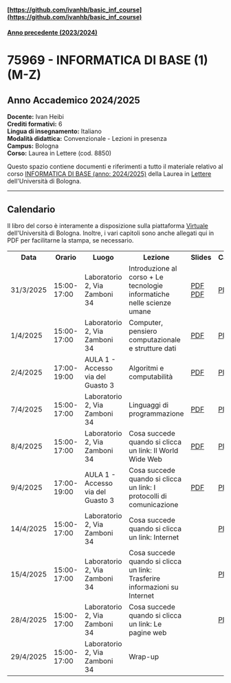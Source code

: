 #### [https://github.com/ivanhb/basic_inf_course](https://github.com/ivanhb/basic_inf_course)

#### [Anno precedente (2023/2024)](2023_2024)

# 75969 - INFORMATICA DI BASE (1) (M-Z)
## Anno Accademico 2024/2025

**Docente:** Ivan Heibi  
**Crediti formativi:** 6  
**Lingua di insegnamento:** Italiano  
**Modalità didattica:** Convenzionale - Lezioni in presenza  
**Campus:** Bologna  
**Corso:** Laurea in Lettere (cod. 8850)  

Questo spazio contiene documenti e riferimenti a tutto il materiale relativo al corso [INFORMATICA DI BASE (anno: 2024/2025)](https://www.unibo.it/it/studiare/dottorati-master-specializzazioni-e-altra-formazione/insegnamenti/insegnamento/2024/464222) della Laurea in [Lettere](https://corsi.unibo.it/laurea/lettere) dell'Università di Bologna.

---

## Calendario

Il libro del corso è interamente a disposizione sulla piattaforma [Virtuale](https://virtuale.unibo.it) dell'Università di Bologna. Inoltre, i vari capitoli sono anche allegati qui in PDF per facilitarne la stampa, se necessario.

<table>
  <tr><th>Data</th><th>Orario</th><th>Luogo</th><th>Lezione</th><th>Slides</th><th>Capitolo</th></tr>
<tr><td>31/3/2025</td><td>15:00-17:00</td><td>Laboratorio 2, Via Zamboni 34</td><td>Introduzione al corso + Le tecnologie informatiche nelle scienze umane</td><td><a href="slides/00_introduzione.pdf">PDF</a><br><a href="sildes/01_hum_tech.pdf">PDF</a></td><td><a href="https://basic-inf.github.io/2024-2025/chapters/09.pdf">PDF</a></td></tr>
<tr><td>1/4/2025</td><td>15:00-17:00</td><td>Laboratorio 2, Via Zamboni 34</td><td>Computer, pensiero computazionale e strutture dati</td><td><a href="slides/02_comp_intro.pdf">PDF</a></td><td><a href="https://basic-inf.github.io/2024-2025/chapters/01.pdf">PDF</a></td></tr>
<tr><td>2/4/2025</td><td>17:00-19:00</td><td>AULA 1 - Accesso via del Guasto 3</td><td>Algoritmi e computabilità</td><td><a href="slides/03_algorithms.pdf">PDF</a></td><td><a href="https://basic-inf.github.io/2024-2025/chapters/02.pdf">PDF</a></td></tr>
<tr><td>7/4/2025</td><td>15:00-17:00</td><td>Laboratorio 2, Via Zamboni 34</td><td>Linguaggi di programmazione</td><td><a href="slides/04_prog_languages.pdf">PDF</a></td><td><a href="https://basic-inf.github.io/2024-2025/chapters/03.pdf">PDF</a></td></tr>
<tr><td>8/4/2025</td><td>15:00-17:00</td><td>Laboratorio 2, Via Zamboni 34</td><td>Cosa succede quando si clicca un link: Il World Wide Web</td><td><a href="slides/05_web_www.pdf">PDF</a></td><td><a href="https://basic-inf.github.io/2024-2025/chapters/04.pdf">PDF</a></td></tr>
<tr><td>9/4/2025</td><td>17:00-19:00</td><td>AULA 1 - Accesso via del Guasto 3</td><td>Cosa succede quando si clicca un link: I protocolli di comunicazione</td><td><a href="slides/06_web_protocols.pdf">PDF</a></td><td><a href="https://basic-inf.github.io/2024-2025/chapters/05.pdf">PDF</a></td></tr>
<tr><td>14/4/2025</td><td>15:00-17:00</td><td>Laboratorio 2, Via Zamboni 34</td><td>Cosa succede quando si clicca un link: Internet</td><td></td><td><a href="https://basic-inf.github.io/2024-2025/chapters/06.pdf">PDF</a></td></tr>
<tr><td>15/4/2025</td><td>15:00-17:00</td><td>Laboratorio 2, Via Zamboni 34</td><td>Cosa succede quando si clicca un link: Trasferire informazioni su Internet</td><td></td><td><a href="https://basic-inf.github.io/2024-2025/chapters/07.pdf">PDF</a></td></tr>
<tr><td>28/4/2025</td><td>15:00-17:00</td><td>Laboratorio 2, Via Zamboni 34</td><td>Cosa succede quando si clicca un link: Le pagine web</td><td></td><td><a href="https://basic-inf.github.io/2024-2025/chapters/08.pdf">PDF</a></td></tr>
<tr><td>29/4/2025</td><td>15:00-17:00</td><td>Laboratorio 2, Via Zamboni 34</td><td>Wrap-up</td><td></td><td></td></tr>
</table>
